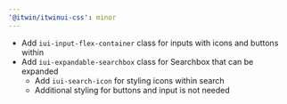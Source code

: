 ```yaml
---
'@itwin/itwinui-css': minor
---
```


- Add `iui-input-flex-container` class for inputs with icons and buttons within
- Add `iui-expandable-searchbox` class for Searchbox that can be expanded
  - Add `iui-search-icon` for styling icons within search
  - Additional styling for buttons and input is not needed
